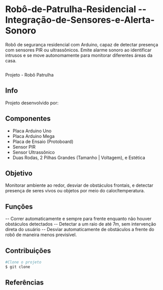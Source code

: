 # Robô-de-Patrulha-Residencial --Integração-de-Sensores-e-Alerta-Sonoro
Robô de segurança residencial com Arduino, capaz de detectar presença com sensores PIR ou ultrassônicos. Emite alarme sonoro ao identificar intrusos e se move autonomamente para monitorar diferentes áreas da casa.

  <img src=" " />
 <p> Projeto - Robô Patrulha </p>
 </h1>

 ## Info

 Projeto desenvolvido por:

 ## Componentes

 - Placa Arduino Uno 
 - Placa Arduino Mega
 - Placa de Ensaio (Protoboard)
 - Sensor PIR
 - Sensor Ultrassônico
 - Duas Rodas, 2 Pilhas Grandes (Tamanho | Voltagem), e Estética

 ## Objetivo

 Monitorar ambiente ao redor, desviar de obstáculos frontais, e detectar presença de seres vivos ou objetos por meio do calor/temperatura.
 
 ## Funções
 
 -- Correr automaticamente e sempre para frente enquanto não houver obstáculos detectados
 -- Detectar a um raio de até 7m, sem intervenção direta do usuário
 -- Desviar automaticamente de obstáculos a frente do robô de maneira menos previsível.
 
 ## Contribuições

 ``` bash
 #Clone o projeto
 $ git clone 

 ```
 
 
 ## Referências
